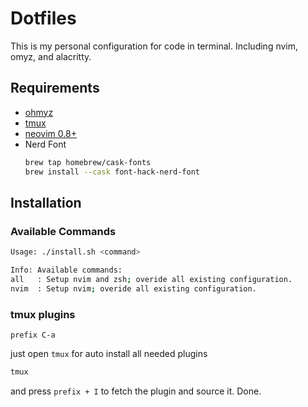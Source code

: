 # Dotfiles
This is my personal configuration for code in terminal. Including nvim, omyz, and alacritty.

## Requirements
- [ohmyz](https://ohmyz.sh)
- [tmux](https://github.com/tmux/tmux/wiki/Installing)
- [neovim 0.8+](https://neovim.io) 
- Nerd Font
  ```bash
  brew tap homebrew/cask-fonts
  brew install --cask font-hack-nerd-font
  ```

## Installation

### Available Commands
```bash
Usage: ./install.sh <command>

Info: Available commands:
all   : Setup nvim and zsh; overide all existing configuration.
nvim  : Setup nvim; overide all existing configuration.
```

### tmux plugins

```
prefix C-a
```

just open `tmux` for auto install all needed plugins
```bash
tmux
```

and press `prefix + I` to fetch the plugin and source it. Done.
